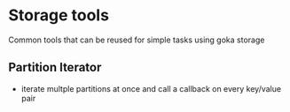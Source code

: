 # Storage tools

Common tools that can be reused for simple tasks using goka storage


## Partition Iterator
* iterate multple partitions at once and call a callback on every key/value pair